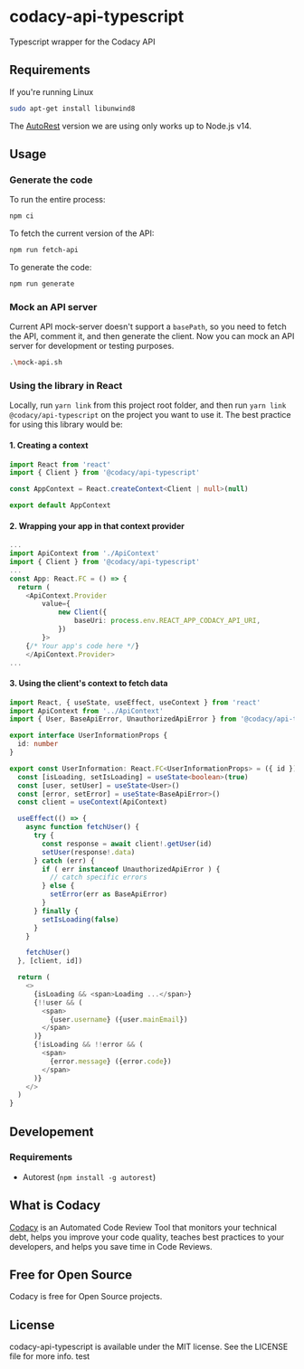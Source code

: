 # codacy-api-typescript
Typescript wrapper for the Codacy API

## Requirements
If you're running Linux
```bash
sudo apt-get install libunwind8
```

The [AutoRest](https://github.com/Azure/autorest) version we are using only works up to Node.js v14.

## Usage
### Generate the code
To run the entire process:
```bash
npm ci
```

To fetch the current version of the API:
```bash
npm run fetch-api
```

To generate the code:
```bash
npm run generate
```



### Mock an API server
Current API mock-server doesn't support a `basePath`, so you need to fetch the API, comment it, and then generate the client. Now you can mock an API server for development or testing purposes.
```bash
.\mock-api.sh
```

### Using the library in React
Locally, run `yarn link` from this project root folder, and then run `yarn link @codacy/api-typescript` on the project you want to use it. The best practice for using this library would be:

#### 1. Creating a context
```typescript
import React from 'react'
import { Client } from '@codacy/api-typescript'

const AppContext = React.createContext<Client | null>(null)

export default AppContext
```

#### 2. Wrapping your app in that context provider
```typescript
...
import ApiContext from './ApiContext'
import { Client } from '@codacy/api-typescript'
...
const App: React.FC = () => {
  return (
    <ApiContext.Provider
        value={
            new Client({
                baseUri: process.env.REACT_APP_CODACY_API_URI,
            })
        }>
    {/* Your app's code here */}
    </ApiContext.Provider>
...
```

#### 3. Using the client's context to fetch data
```typescript
import React, { useState, useEffect, useContext } from 'react'
import ApiContext from '../ApiContext'
import { User, BaseApiError, UnauthorizedApiError } from '@codacy/api-typescript/lib/models'

export interface UserInformationProps {
  id: number
}

export const UserInformation: React.FC<UserInformationProps> = ({ id }) => {
  const [isLoading, setIsLoading] = useState<boolean>(true)
  const [user, setUser] = useState<User>()
  const [error, setError] = useState<BaseApiError>()
  const client = useContext(ApiContext)

  useEffect(() => {
    async function fetchUser() {
      try {
        const response = await client!.getUser(id)
        setUser(response!.data)
      } catch (err) {
        if ( err instanceof UnauthorizedApiError ) {
          // catch specific errors
        } else {
          setError(err as BaseApiError)
        }
      } finally {
        setIsLoading(false)
      }
    }

    fetchUser()
  }, [client, id])

  return (
    <>
      {isLoading && <span>Loading ...</span>}
      {!!user && (
        <span>
          {user.username} ({user.mainEmail})
        </span>
      )}
      {!isLoading && !!error && (
        <span>
          {error.message} ({error.code})
        </span>
      )}
    </>
  )
}
```

## Developement
### Requirements
-   Autorest (`npm install -g autorest`)

## What is Codacy
[Codacy](https://www.codacy.com/) is an Automated Code Review Tool that monitors your technical debt, helps you improve your code quality, teaches best practices to your developers, and helps you save time in Code Reviews.

## Free for Open Source
Codacy is free for Open Source projects.

## License
codacy-api-typescript is available under the MIT license. See the LICENSE file for more info.
test
